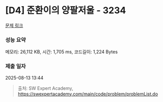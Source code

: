 # [D4] 준환이의 양팔저울 - 3234 

[문제 링크](https://swexpertacademy.com/main/code/problem/problemDetail.do?contestProbId=AWAe7XSKfUUDFAUw) 

### 성능 요약

메모리: 26,112 KB, 시간: 1,705 ms, 코드길이: 1,224 Bytes

### 제출 일자

2025-08-13 13:44



> 출처: SW Expert Academy, https://swexpertacademy.com/main/code/problem/problemList.do